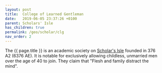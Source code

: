```yaml
---
layout: post
title:  College of Learned Gentleman
date:   2019-06-05 23:37:26 +0100
parent: Scholars' Isle
has_children: true
permalink: /geo/scholar/clg
nav_order: 2
---
```


The {{ page.title }} is an academic society on [Scholar's Isle](/geo/scholar) founded in 376 A2 (6376 AE). It is notable for exclusively allowing childless, unmarried men over the age of 40 to join. They claim that "Flesh and family distract the mind".
